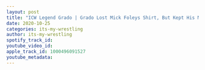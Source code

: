 ```yaml
---
layout: post
title: "ICW Legend Grado | Grado Lost Mick Foleys Shirt, But Kept His Monday | #2"
date: 2020-10-25
categories: its-my-wrestling
author: its-my-wrestling
spotify_track_id: 
youtube_video_id: 
apple_track_id: 1000496091527
youtube_metadata: 
---
```


